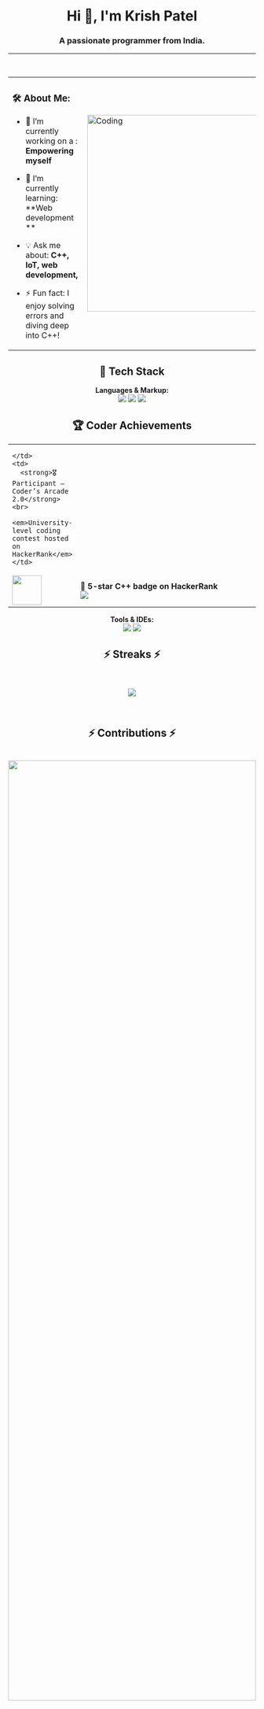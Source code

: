 <h1 align="center">Hi 👋, I'm Krish Patel</h1>
<h3 align="center">A passionate programmer from India.</h3>




---


<br>
<table style="border: none;" >
  <tr>
    <td>
      
  ### 🛠️ About Me:
- 🔭 I’m currently working on a : **Empowering myself**  
- 🌱 I’m currently learning: **Web development **  

- 💡 Ask me about: **C++, IoT, web development,**    
- ⚡ Fun fact: I enjoy solving errors and diving deep into C++!
      
    </td>
    <td>
      <img align="right" alt="Coding" width="400" src="https://media.giphy.com/media/v1.Y2lkPTc5MGI3NjExMzl4eWFtY24zZXllMW9wbXFrY3o4bGI1MDIwNXphdGFsNHp4cnV3NyZlcD12MV9naWZzX3NlYXJjaCZjdD1n/Y4ak9Ki2GZCbJxAnJD/giphy.gif">
    </td>
    
  </tr>
</table>

<!-- 🚀 Tech Stack -->
<div align="center">
  <h2>🚀 Tech Stack</h2>

  <strong>Languages & Markup:</strong><br>
  <img src="https://img.shields.io/badge/C-00599C?style=for-the-badge&logo=c&logoColor=white" />
  <img src="https://img.shields.io/badge/C++-00599C?style=for-the-badge&logo=c%2B%2B&logoColor=white" />
  <img src="https://img.shields.io/badge/HTML-E34F26?style=for-the-badge&logo=html5&logoColor=white" />

  ## 🏆 Coder Achievements

<table>
  <tr>
    <td width="25%">
     
    </td>
    <td>
      <strong>🎖️ Participant – Coder’s Arcade 2.0</strong><br>
      <em>University-level coding contest hosted on HackerRank</em>
    </td>
  </tr>
  <tr>
    <td>
      <img src="https://upload.wikimedia.org/wikipedia/commons/6/65/HackerRank_logo.png" width="60px" />
    </td>
    <td>
      <strong>🥈 5-star C++ badge on HackerRank</strong><br>
      <a href="https://www.hackerrank.com/profile/24ce084_krish" target="_blank">
        <img src="https://img.shields.io/badge/HackerRank-Profile-green?style=flat&logo=hackerrank" />
      </a>
    </td>
  </tr>
</table>


  
  <strong>Tools & IDEs:</strong><br>
  <img src="https://img.shields.io/badge/VSCode-007ACC?style=for-the-badge&logo=visual-studio-code&logoColor=white" />
  <img src="https://img.shields.io/badge/Git-F05032?style=for-the-badge&logo=git&logoColor=white" />
</div>


<h2 align="center">⚡ Streaks ⚡</h2>
<br />
<p align=center>
  <div align=center>
    <picture>
      <source media="(prefers-color-scheme: dark)" srcset="https://streak-stats.demolab.com?user=krishpatel1905&theme=dark&card_width=900&card_height=300" />
      <img src="https://streak-stats.demolab.com?user=krishpatel1905&theme=radical" />
    </picture>
  </div>
</p>
<p align=center>
  <br>
  <h2 align="center">⚡ Contributions ⚡</h2>
  <br>
  
   <img src="https://github-readme-activity-graph.vercel.app/graph?username=krishpatel1905&theme=react-dark&bg_color=20232a&hide_border=true" width="100%" height="70%"/>
   <br>
   
</p>
<div align="center">  
<h2>📈 Github Stats 📈</h2>
<br>
  
 [![Krish’s github stats](https://github-readme-stats.vercel.app/api?username=krishpatel1905&theme=radical&card_width=900&card_height=400)](https://github.com/krishpatel1905)
 ---

<!-- 🚀 Languages -->
<div align="center">
  <h2>🚀 Languages I Use</h2>
  <img src="https://github-readme-stats.vercel.app/api/top-langs/?username=KrishPatel1905&layout=compact&theme=radical&hide_border=true&border_radius=20" width="30%" />
</div>

---


 
 
 ## 🏆 My HackerRank Badges

<p>
    <a href="https://www.hackerrank.com/profile/24ce084_krish" target="_blank">
        <img src="https://img.shields.io/badge/HackerRank-Profile-green?style=flat&logo=hackerrank" alt="HackerRank Profile">
    </a>
</p>
</p>
<div align="center"> 









</div>
